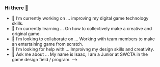 ### Hi there 👋
- 🔭 I’m currently working on ... improving my digital game technology skills.
- 🌱 I’m currently learning ... On how to collectively make a creative and original game.
- 👯 I’m looking to collaborate on ... Working with team members to make an entertaining game from scratch.
- 🤔 I’m looking for help with ... Improivng my design skills and creativity.
- 💬 Ask me about ... My name is Isaac, I am a Junior at SWCTA in the game design field / program.
-->
